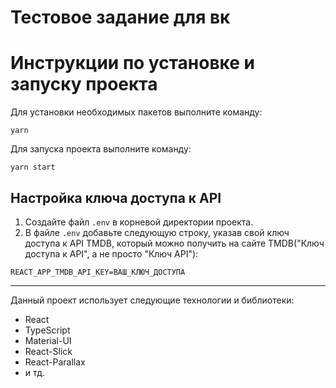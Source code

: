 # Тестовое задание для вк

# Инструкции по установке и запуску проекта

Для установки необходимых пакетов выполните команду:

```
yarn
```

Для запуска проекта выполните команду:

```
yarn start
```

## Настройка ключа доступа к API

1. Создайте файл `.env` в корневой директории проекта.
2. В файле `.env` добавьте следующую строку, указав свой ключ доступа к API TMDB, который можно получить на сайте TMDB("Ключ доступа к API", а не просто "Ключ API"):

```
REACT_APP_TMDB_API_KEY=ВАШ_КЛЮЧ_ДОСТУПА
```

---

Данный проект использует следующие технологии и библиотеки:

- React
- TypeScript
- Material-UI
- React-Slick
- React-Parallax
- и тд.
